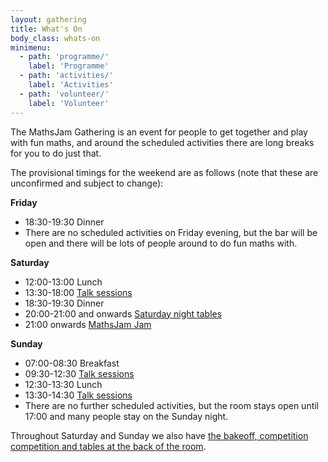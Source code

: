 ```yaml
---
layout: gathering
title: What's On
body_class: whats-on
minimenu: 
  - path: 'programme/'
    label: 'Programme'
  - path: 'activities/'
    label: 'Activities'
  - path: 'volunteer/'
    label: 'Volunteer'
---
```


The MathsJam Gathering is an event for people to get together and play with fun maths, and around the scheduled activities there are long breaks for you to do just that.

The provisional timings for the weekend are as follows (note that these are unconfirmed and subject to change):

**Friday**

- 18:30-19:30 Dinner
- There are no scheduled activities on Friday evening, but the bar will be open and there will be lots of people around to do fun maths with.

**Saturday**

- 12:00-13:00 Lunch
- 13:30-18:00 [Talk sessions]({{site.url}}/gathering/uk/whats-on/programme)
- 18:30-19:30 Dinner
- 20:00-21:00 and onwards [Saturday night tables]({{site.url}}/gathering/uk/whats-on/#tables)
- 21:00 onwards [MathsJam Jam]({{site.url}}/gathering/uk/whats-on/activities/#jamjam)

**Sunday**

- 07:00-08:30 Breakfast
- 09:30-12:30 [Talk sessions]({{site.url}}/gathering/uk/whats-on/programme)
- 12:30-13:30 Lunch
- 13:30-14:30 [Talk sessions]({{site.url}}/gathering/uk/whats-on/programme)
- There are no further scheduled activities, but the room stays open until 17:00 and many people stay on the Sunday night.

Throughout Saturday and Sunday we also have [the bakeoff, competition competition and tables at the back of the room]({{site.url}}/gathering/uk/whats-on/activities).
